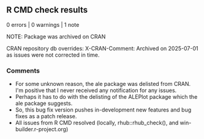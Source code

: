 ## R CMD check results

0 errors | 0 warnings | 1 note

NOTE: Package was archived on CRAN

CRAN repository db overrides:
  X-CRAN-Comment: Archived on 2025-07-01 as issues were not corrected
    in time.

### Comments

* For some unknown reason, the ale package was delisted from CRAN. I'm positive that I never received any notification for any issues.
* Perhaps it has to do with the delisting of the ALEPlot package which the ale package suggests.
* So, this bug fix version pushes in-development new features and bug fixes as a patch release.
* All issues from R CMD resolved (locally, rhub::rhub_check(), and win-builder.r-project.org)
